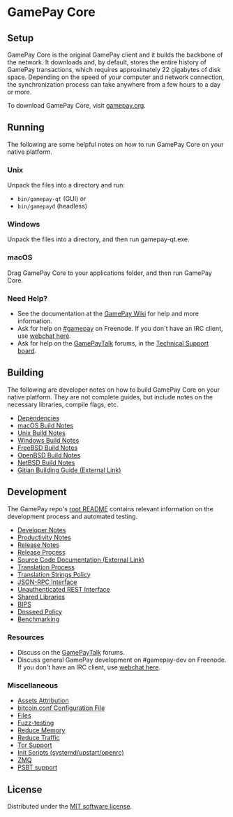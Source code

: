 GamePay Core
=============

Setup
---------------------
GamePay Core is the original GamePay client and it builds the backbone of the network. It downloads and, by default, stores the entire history of GamePay transactions, which requires approximately 22 gigabytes of disk space. Depending on the speed of your computer and network connection, the synchronization process can take anywhere from a few hours to a day or more.

To download GamePay Core, visit [gamepay.org](https://gamepay.org/).

Running
---------------------
The following are some helpful notes on how to run GamePay Core on your native platform.

### Unix

Unpack the files into a directory and run:

- `bin/gamepay-qt` (GUI) or
- `bin/gamepayd` (headless)

### Windows

Unpack the files into a directory, and then run gamepay-qt.exe.

### macOS

Drag GamePay Core to your applications folder, and then run GamePay Core.

### Need Help?

* See the documentation at the [GamePay Wiki](https://gamepay.info/) for help and more information.
* Ask for help on [#gamepay](https://webchat.freenode.net/#gamepay) on Freenode. If you don't have an IRC client, use [webchat here](https://webchat.freenode.net/#gamepay).
* Ask for help on the [GamePayTalk](https://gamepaytalk.io/) forums, in the [Technical Support board](https://gamepaytalk.io/c/technical-support).

Building
---------------------
The following are developer notes on how to build GamePay Core on your native platform. They are not complete guides, but include notes on the necessary libraries, compile flags, etc.

- [Dependencies](dependencies.md)
- [macOS Build Notes](build-osx.md)
- [Unix Build Notes](build-unix.md)
- [Windows Build Notes](build-windows.md)
- [FreeBSD Build Notes](build-freebsd.md)
- [OpenBSD Build Notes](build-openbsd.md)
- [NetBSD Build Notes](build-netbsd.md)
- [Gitian Building Guide (External Link)](https://github.com/bitcoin-core/docs/blob/master/gitian-building.md)

Development
---------------------
The GamePay repo's [root README](/README.md) contains relevant information on the development process and automated testing.

- [Developer Notes](developer-notes.md)
- [Productivity Notes](productivity.md)
- [Release Notes](release-notes.md)
- [Release Process](release-process.md)
- [Source Code Documentation (External Link)](https://doxygen.bitcoincore.org/)
- [Translation Process](translation_process.md)
- [Translation Strings Policy](translation_strings_policy.md)
- [JSON-RPC Interface](JSON-RPC-interface.md)
- [Unauthenticated REST Interface](REST-interface.md)
- [Shared Libraries](shared-libraries.md)
- [BIPS](bips.md)
- [Dnsseed Policy](dnsseed-policy.md)
- [Benchmarking](benchmarking.md)

### Resources
* Discuss on the [GamePayTalk](https://gamepaytalk.io/) forums.
* Discuss general GamePay development on #gamepay-dev on Freenode. If you don't have an IRC client, use [webchat here](https://webchat.freenode.net/#gamepay-dev).

### Miscellaneous
- [Assets Attribution](assets-attribution.md)
- [bitcoin.conf Configuration File](bitcoin-conf.md)
- [Files](files.md)
- [Fuzz-testing](fuzzing.md)
- [Reduce Memory](reduce-memory.md)
- [Reduce Traffic](reduce-traffic.md)
- [Tor Support](tor.md)
- [Init Scripts (systemd/upstart/openrc)](init.md)
- [ZMQ](zmq.md)
- [PSBT support](psbt.md)

License
---------------------
Distributed under the [MIT software license](/COPYING).
